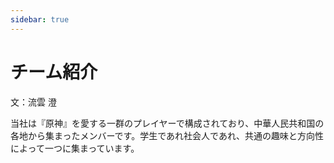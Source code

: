 ```yaml
---
sidebar: true
---
```


# チーム紹介
文：流雲 澄

当社は『原神』を愛する一群のプレイヤーで構成されており、中華人民共和国の各地から集まったメンバーです。学生であれ社会人であれ、共通の趣味と方向性によって一つに集まっています。